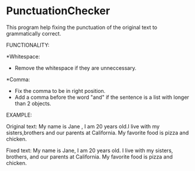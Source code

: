 # PunctuationChecker
This program help fixing the punctuation of the original text to grammatically correct.

FUNCTIONALITY:

*Whitespace:
- Remove the whitespace if they are unneccessary.

*Comma:
- Fix the comma to be in right position.
- Add a comma before the word "and" if the sentence is a list with longer than 2 objects.

EXAMPLE:

Original text: My name is Jane , I am 20 years old.I live with my sisters,brothers and our parents at California. My favorite food is pizza and chicken.

Fixed text: My name is Jane, I am 20 years old. I live with my sisters, brothers, and our parents at California. My favorite food is pizza and chicken.
